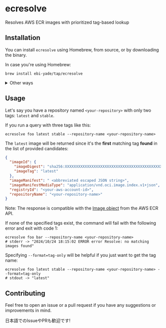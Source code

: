 # ecresolve

Resolves AWS ECR images with prioritized tag-based lookup

## Installation

You can install `ecresolve` using Homebrew, from source, or by downloading the binary.

In case you're using Homebrew:

```shell
brew install ebi-yade/tap/ecresolve
```

<details>

<summary>Other ways</summary>

### From Source

```shell
go install github.com/ebi-yade/ecresolve@latest
```

### Downloading the Binary

You can download the binary from the [releases page](https://github.com/ebi-yade/ecresolve/releases/),

</details>

## Usage

Let's say you have a repository named `<your-repository>` with only two tags: `latest` and `stable`.

If you run a query with three tags like this:

```shell
ecresolve foo latest stable --repository-name <your-repository-name>
```

The `latest` image will be returned since it's the **first** matching tag **found** in the list of provided candidates:

```json
{
  "imageId": {
    "imageDigest": "sha256:XXXXXXXXXXXXXXXXXXXXXXXXXXXXXXXXXXXXXXXXXXXXXXXXXXXXXXXX",
    "imageTag": "latest"
  },
  "imageManifest": " <abbreviated escaped JSON string>",
  "imageManifestMediaType": "application/vnd.oci.image.index.v1+json",
  "registryId": "<your-aws-account-id>",
  "repositoryName": "<your-repository-name>"
}
```
Note: The response is compatible with the [Image object](https://docs.aws.amazon.com/AmazonECR/latest/APIReference/API_Image.html) from the AWS ECR API.

If none of the specified tags exist, the command will fail with the following error and exit with code 1:

```shell
ecresolve foo bar --repository-name <your-repository-name>
# stderr -> "2024/10/24 18:15:02 ERROR error Resolve: no matching images found"
```

Specifying `--format=tag-only` will be helpful if you just want to get the tag name:

```shell
ecresolve foo latest stable --repository-name <your-repository-name> --format=tag-only
# stdout -> "latest"
```

## Contributing

Feel free to open an issue or a pull request if you have any suggestions or improvements in mind.

日本語でのIssueやPRも歓迎です!
